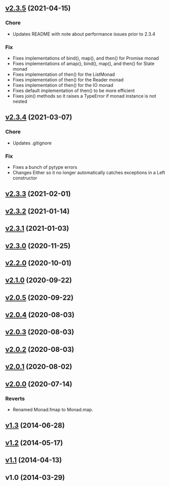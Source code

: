 
<a name="v2.3.5"></a>
## [v2.3.5](https://github.com/jasondelaat/pymonad/compare/v2.3.4...v2.3.5) (2021-04-15)

### Chore

* Updates README with note about performance issues prior to 2.3.4

### Fix

* Fixes implementations of bind(), map(), and then() for Promise monad
* Fixes implementations of amap(), bind(), map(), and then() for State monad
* Fixes implementation of then() for the ListMonad
* Fixes implementation of then() for the Reader monad
* Fixes implementation of then() for the IO monad
* Fixes default implementation of then() to be more efficient
* Fixes join() methods so it raises a TypeError if monad instance is not nested


<a name="v2.3.4"></a>
## [v2.3.4](https://github.com/jasondelaat/pymonad/compare/v2.3.3...v2.3.4) (2021-03-07)

### Chore

* Updates .gitignore

### Fix

* Fixes a bunch of pytype errors
* Changes Either so it no longer automatically catches exceptions in a Left constructor


<a name="v2.3.3"></a>
## [v2.3.3](https://github.com/jasondelaat/pymonad/compare/v2.3.2...v2.3.3) (2021-02-01)


<a name="v2.3.2"></a>
## [v2.3.2](https://github.com/jasondelaat/pymonad/compare/v2.3.1...v2.3.2) (2021-01-14)


<a name="v2.3.1"></a>
## [v2.3.1](https://github.com/jasondelaat/pymonad/compare/v2.3.0...v2.3.1) (2021-01-03)


<a name="v2.3.0"></a>
## [v2.3.0](https://github.com/jasondelaat/pymonad/compare/v2.2.0...v2.3.0) (2020-11-25)


<a name="v2.2.0"></a>
## [v2.2.0](https://github.com/jasondelaat/pymonad/compare/v2.1.0...v2.2.0) (2020-10-01)


<a name="v2.1.0"></a>
## [v2.1.0](https://github.com/jasondelaat/pymonad/compare/v2.0.5...v2.1.0) (2020-09-22)


<a name="v2.0.5"></a>
## [v2.0.5](https://github.com/jasondelaat/pymonad/compare/v2.0.4...v2.0.5) (2020-09-22)


<a name="v2.0.4"></a>
## [v2.0.4](https://github.com/jasondelaat/pymonad/compare/v2.0.3...v2.0.4) (2020-08-03)


<a name="v2.0.3"></a>
## [v2.0.3](https://github.com/jasondelaat/pymonad/compare/v2.0.2...v2.0.3) (2020-08-03)


<a name="v2.0.2"></a>
## [v2.0.2](https://github.com/jasondelaat/pymonad/compare/v2.0.1...v2.0.2) (2020-08-03)


<a name="v2.0.1"></a>
## [v2.0.1](https://github.com/jasondelaat/pymonad/compare/v2.0.0...v2.0.1) (2020-08-02)


<a name="v2.0.0"></a>
## [v2.0.0](https://github.com/jasondelaat/pymonad/compare/v1.3...v2.0.0) (2020-07-14)

### Reverts

* Renamed Monad.fmap to Monad.map.


<a name="v1.3"></a>
## [v1.3](https://github.com/jasondelaat/pymonad/compare/v1.2...v1.3) (2014-06-28)


<a name="v1.2"></a>
## [v1.2](https://github.com/jasondelaat/pymonad/compare/v1.1...v1.2) (2014-05-17)


<a name="v1.1"></a>
## [v1.1](https://github.com/jasondelaat/pymonad/compare/v1.0...v1.1) (2014-04-13)


<a name="v1.0"></a>
## v1.0 (2014-03-29)

